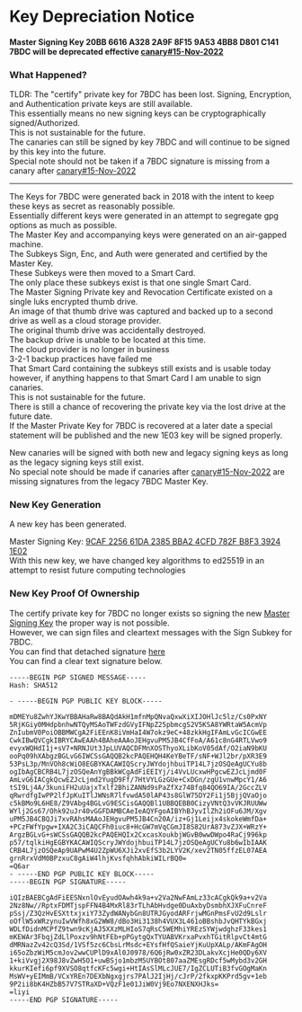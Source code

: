 # Key Depreciation Notice

#### Master Signing Key 20BB 6616 A328 2A9F 8F15 9A53 4BB8 D801 C141 7BDC will be deprecated effective [canary#15-Nov-2022](../../canaries/2022/canary#15-Nov-2022.txt)

### What Happened?

TLDR: The "certify" private key for 7BDC has been lost. Signing, Encryption, and Authentication private keys are still available.  
This essentially means no new signing keys can be cryptographically signed/Authorized.  
This is not sustainable for the future.  
The canaries can still be signed by key 7BDC and will continue to be signed by this key into the future.  
Special note should not be taken if a 7BDC signature is missing from a canary after [canary#15-Nov-2022](../../canaries/2022/canary#15-Nov-2022.txt) 

----------

The Keys for 7BDC were generated back in 2018 with the intent to keep these keys as secret as reasonably possible.  
Essentially different keys were generated in an attempt to segregate gpg options as much as possible.  
The Master Key and accompanying keys were generated on an air-gapped machine.  
The Subkeys Sign, Enc, and Auth were generated and certified by the Master Key.  
These Subkeys were then moved to a Smart Card.  
The only place these subkeys exist is that one single Smart Card.  
The Master Signing Private key and Revocation Certificate existed on a single luks encrypted thumb drive.  
An image of that thumb drive was captured and backed up to a second drive as well as a cloud storage provider.  
The original thumb drive was accidentally destroyed.  
The backup drive is unable to be located at this time.  
The cloud provider is no longer in business  
3-2-1 backup practices have failed me  
That Smart Card containing the subkeys still exists and is usable today however, if anything happens to that Smart Card I am unable to sign canaries.  
This is not sustainable for the future.  
There is still a chance of recovering the private key via the lost drive at the future date.  
If the Master Private Key for 7BDC is recovered at a later date a special statement will be published and the new 1E03 key will be signed properly.  

New canaries will be signed with both new and legacy signing keys as long as the legacy signing keys still exist.  
No special note should be made if canaries after [canary#15-Nov-2022](../../canaries/2022/canary#15-Nov-2022.txt) are missing signatures from the legacy 7BDC Master Key.  


### New Key Generation

A new key has been generated.  

Master Signing Key: [9CAF 2256 61DA 2385 BBA2  4CFD 782F B8F3 3924 1E02](../Signing_key_1E02.asc)  
With this new key, we have changed key algorithms to ed25519 in an attempt to resist future computing technologies  

### New Key Proof Of Ownership

The certify private key for 7BDC no longer exists so signing the new [Master Signing Key](../Signing_key_1E02.asc) the proper way is not possible.  
However, we can sign files and cleartext messages with the Sign Subkey for 7BDC.  
You can find that detached signature [here](1E03_Proof_of_Ownership.sig)  
You can find a clear text signature below.  
```
-----BEGIN PGP SIGNED MESSAGE-----
Hash: SHA512

- -----BEGIN PGP PUBLIC KEY BLOCK-----

mDMEYu8ZwhYJKwYBBAHaRw8BAQdAkH1mfnMpQNvaQxwXiXIJOHlJc5lz/Cs0PxNY
5RjKGiy0MHdpbnhwNTQyMSAoTWFzdGVyIFNpZ25pbmcgS2V5KSA8YWRtaW5AcmVp
ZnIubmV0PoiOBBMWCgA2FiEEnK8iVmHaI4W7okz9eC+48zkkHgIFAmLvGcICGwEE
CwkIBwQVCgkIBRYCAwEAAh4BAheAAAoJEHgvuPM5JB4CfFoA/A61c8nG4RTLVwo9
evyxWQHdI1j+sV7+NRNJUt3JpLUVAQCDFMnXOSThyoXLibKoV05dAf/O2iaN9bKU
ooPq09hXAbgzBGLvG6IWCSsGAQQB2kcPAQEHQH4KeYBeTF/sNF+WJl2br/pXR3E9
53PsL3p/MnVOh8cWiO8EGBYKACAWIQScryJWYdojhbuiTP14L7jzOSQeAgUCYu8b
ogIbAgCBCRB4L7jzOSQeAnYgBBkWCgAdFiEEIYj/i4VvLUcxwHPgcwEZJcLjmd0F
AmLvG6IACgkQcwEZJcLjmd2YugD9Ff/7HtVYLGzGUe+CxDGn/zgU1vnwMpcY1/A6
tSI9Lj4A/3kuniFH2uUajxTxlf2BhiZANNd9sPaZfXz74Bfq84QO69IA/2GccZLV
qRwrdfgIwPP2lfJpKuITlJWNsR7lfvwdA50lAP43s8GlW75DY2Fi1j5BjjQVaOjo
c5kBMo9L6HE8/Z9VAbg4BGLvG9ESCisGAQQBl1UBBQEBB0CizyVNtQ3vVKJRUUWw
WYlj2Gs67/Ohk92uJr40vGGFDAMBCAeIeAQYFgoAIBYhBJyvIlZh2iOFu6JM/Xgv
uPM5JB4CBQJi7xvRAhsMAAoJEHgvuPM5JB4Cn20A/iz+Gj1Leijx4skokeWmfDa+
+PCzFWfYpgw+IXA2C3iCAQCFh0iuc8+HcGW7mVqCGmJI8S82UrA873vZJX+WRzY+
ArgzBGLvG+sWCSsGAQQB2kcPAQEHQIx2CxcasXoukbjWGvB0wwDWpo4RaCj996kp
p57/tqlkiHgEGBYKACAWIQScryJWYdojhbuiTP14L7jzOSQeAgUCYu8b6wIbIAAK
CRB4L7jzOSQeAp9UAPwM4U2ZpWU6XJi2xvEfS3b2LYV2K/xev2TN05ffzEL07AEA
grnRrxVdM0BPzxuC8gAiW4lhjKvsfqhhAbkiWILrBQ0=
=Q6ar
- -----END PGP PUBLIC KEY BLOCK-----
-----BEGIN PGP SIGNATURE-----

iQIzBAEBCgAdFiEESNxnlOvEyudOAwh4k9a+v2Va2NwFAmLz33cACgkQk9a+v2Va
2Nz8Nw//RptxFDMTjspFFN4B4MxRl83rTLhAbHvdge0DuAxbyDsmbhXJXFuCnreF
pSsj/Z3QzHvESXttxjxiY73ZydWANybGn8UTRJGyodARFrjwMGnPmsFvU2d9Lslr
oOflW5xWRzynuIwVWfh8xG2WW8/dBo3Hi3138h4VUX3L461oBBshbJvQHTYkBGxj
WDLfDidnMCPfZ9twn9cKjAJ5XXzMLHIoS7qRsC5WEMhiYREzSYWjwdghzF33kes1
mKEWAr3FbqjZdLlPoxzv9hNtFEb+pPGytgQxTYUABVKrxaPvxhTGitRlpvCt4mtG
dMRNazZv42cQ3Sd/1VSf5zc6CbsLrMsdc+EYsfHfQSaieYjKuUpXALp/AKmFAgOH
i65oZbzWiM5cmJov2wwCUPlD9xAl0J0978/6Q6jRw0xZR23DLakvXcjHe0QDy6XV
1+kiVvgj2X98J8vZwH5O1+uwBSjo1mbzM5UYBOt807aaZMEsgRDcf5wMybd3v2GH
kkurKIefi6pf9XVSO8qtfcKFc5wgi+HtIAsSlMLcJUE7/IgZCLUTiB3fvGOgMaKn
MsWV+yEIMmB/VCxYREn7DEXbNgxgjrs7PAlJ2IjHj/cJrP/2fkxpKKPrd5gv+1eb
9P2ii8bK4HZbB57V7STRaXD+VQzF1e01JiW0Vj9Eo7NXENXHJks=
=liyi
-----END PGP SIGNATURE-----
```

### 
